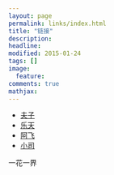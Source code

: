 ```yaml
---
layout: page
permalink: links/index.html
title: "链接"
description: 
headline: 
modified: 2015-01-24
tags: []
image: 
  feature: 
comments: true
mathjax: 
---
```


- [夫子](http://tuzhii.com/)
- [乐天](http://www.letiantian.me/)
- [阿飞](http://kangkona.tk/)
- [小司](https://sinb.github.io/)


<div class="alert alert-info" role="alert">
	一花一界
</div>

